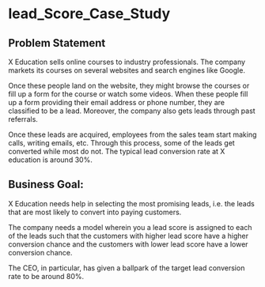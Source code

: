 ﻿# lead_Score_Case_Study

## Problem Statement 

X Education sells online courses to industry professionals. The company markets its courses on several websites and search engines like  Google.

Once these people land on the website, they might browse the courses or fill up a form for the course or watch some videos. When these  people fill up a form providing their email address or phone number, they are classified to be a lead. Moreover, the company also gets  leads through past referrals.

Once these leads are acquired, employees from the sales team start making calls, writing emails, etc. Through this process, some of the  leads get converted while most do not. The typical lead conversion rate at X education is around 30%.

## Business Goal:
X Education needs help in selecting the most promising leads, i.e. the leads that are most likely to convert into paying customers.

The company needs a model wherein you a lead score is assigned to each of the leads such that the customers with higher lead score have  a higher conversion chance and the customers with lower lead score have a lower conversion chance.

The CEO, in particular, has given a ballpark of the target lead conversion rate to be around 80%.



